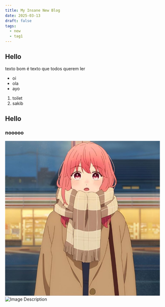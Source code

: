 ```yaml
---
title: My Insane New Blog
date: 2025-03-13
draft: false
tags:
  - new
  - tag1
---
```




## Hello

texto bom é texto que todos querem ler

- oi
- ola
- ayo

1. toilet
2. sakib

## Hello

### nooooo
![Image Description](/images/74c69d8f7600802b09f708d162a560c5.jpg)
![Image Description](/images/b326a4c2bdb831ff11fda2df35ccbeec.jpg)

